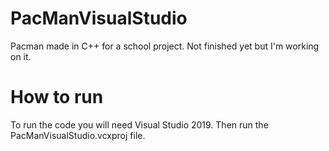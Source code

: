 # PacManVisualStudio
Pacman made in C++ for a school project. Not finished yet but I'm working on it.

# How to run
To run the code you will need Visual Studio 2019. Then run the PacManVisualStudio.vcxproj file.
